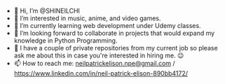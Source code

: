 - 👋 Hi, I’m @SHINEILCHI
- 👀 I’m interested in music, anime, and video games.
- 🌱 I’m currently learning web development under Udemy classes.
- 💞️ I’m looking forward to collaborate in projects that would expand my knowledge in Python Programming.
- 🤫 I have a couple of private repositories from my current job so please ask me about this in case you're interested in hiring me. 😉
- 📫 How to reach me: neilpatrickelison.npe@gmail.com / https://www.linkedin.com/in/neil-patrick-elison-890bb4172/

<!---
SHINEILCHI/SHINEILCHI is a ✨ special ✨ repository because its `README.md` (this file) appears on your GitHub profile.
You can click the Preview link to take a look at your changes.
--->
